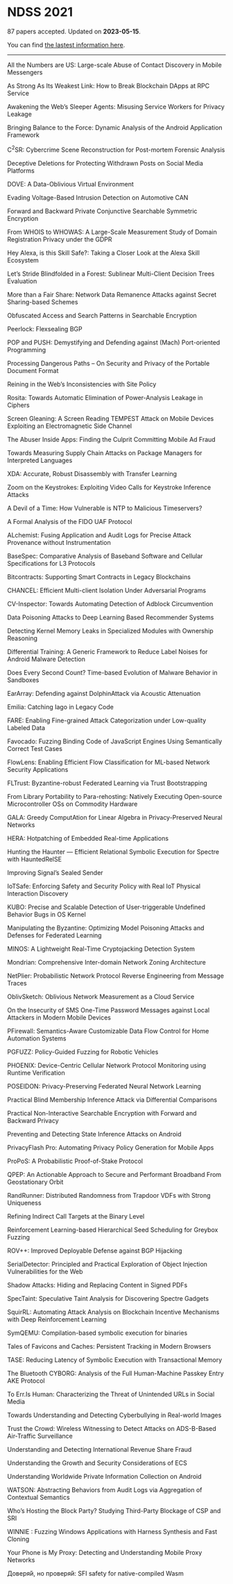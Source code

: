 # NDSS 2021

87 papers accepted. Updated on **2023-05-15**.



You can find [the lastest information here](https://www.ndss-symposium.org/ndss2021/accepted-papers/).

---

All the Numbers are US: Large-scale Abuse of Contact Discovery in Mobile Messengers

As Strong As Its Weakest Link: How to Break Blockchain DApps at RPC Service

Awakening the Web’s Sleeper Agents: Misusing Service Workers for Privacy Leakage

Bringing Balance to the Force: Dynamic Analysis of the Android Application Framework

C$^2$SR: Cybercrime Scene Reconstruction for Post-mortem Forensic Analysis

Deceptive Deletions for Protecting Withdrawn Posts on Social Media Platforms

DOVE: A Data-Oblivious Virtual Environment

Evading Voltage-Based Intrusion Detection on Automotive CAN

Forward and Backward Private Conjunctive Searchable Symmetric Encryption

From WHOIS to WHOWAS: A Large-Scale Measurement Study of Domain Registration Privacy under the GDPR

Hey Alexa, is this Skill Safe?: Taking a Closer Look at the Alexa Skill Ecosystem

Let’s Stride Blindfolded in a Forest: Sublinear Multi-Client Decision Trees Evaluation

More than a Fair Share: Network Data Remanence Attacks against Secret Sharing-based Schemes

Obfuscated Access and Search Patterns in Searchable Encryption

Peerlock: Flexsealing BGP

POP and PUSH: Demystifying and Defending against (Mach) Port-oriented Programming

Processing Dangerous Paths – On Security and Privacy of the Portable Document Format

Reining in the Web’s Inconsistencies with Site Policy

Rosita: Towards Automatic Elimination of Power-Analysis Leakage in Ciphers

Screen Gleaning: A Screen Reading TEMPEST Attack on Mobile Devices Exploiting an Electromagnetic Side Channel

The Abuser Inside Apps: Finding the Culprit Committing Mobile Ad Fraud

Towards Measuring Supply Chain Attacks on Package Managers for Interpreted Languages

XDA: Accurate, Robust Disassembly with Transfer Learning

Zoom on the Keystrokes: Exploiting Video Calls for Keystroke Inference Attacks

A Devil of a Time: How Vulnerable is NTP to Malicious Timeservers?

A Formal Analysis of the FIDO UAF Protocol

ALchemist: Fusing Application and Audit Logs for Precise Attack Provenance without Instrumentation

BaseSpec: Comparative Analysis of Baseband Software and Cellular Specifications for L3 Protocols

Bitcontracts: Supporting Smart Contracts in Legacy Blockchains

CHANCEL: Efficient Multi-client Isolation Under Adversarial Programs

CV-Inspector: Towards Automating Detection of Adblock Circumvention

Data Poisoning Attacks to Deep Learning Based Recommender Systems

Detecting Kernel Memory Leaks in Specialized Modules with Ownership Reasoning

Differential Training: A Generic Framework to Reduce Label Noises for Android Malware Detection

Does Every Second Count? Time-based Evolution of Malware Behavior in Sandboxes

EarArray: Defending against DolphinAttack via Acoustic Attenuation

Emilia: Catching Iago in Legacy Code

FARE: Enabling Fine-grained Attack Categorization under Low-quality Labeled Data

Favocado: Fuzzing Binding Code of JavaScript Engines Using Semantically Correct Test Cases

FlowLens: Enabling Efficient Flow Classification for ML-based Network Security Applications

FLTrust: Byzantine-robust Federated Learning via Trust Bootstrapping

From Library Portability to Para-rehosting: Natively Executing Open-source Microcontroller OSs on Commodity Hardware

GALA: Greedy ComputAtion for Linear Algebra in Privacy-Preserved Neural Networks

HERA: Hotpatching of Embedded Real-time Applications

Hunting the Haunter — Efficient Relational Symbolic Execution for Spectre with HauntedRelSE

Improving Signal’s Sealed Sender

IoTSafe: Enforcing Safety and Security Policy with Real IoT Physical Interaction Discovery

KUBO: Precise and Scalable Detection of User-triggerable Undefined Behavior Bugs in OS Kernel

Manipulating the Byzantine: Optimizing Model Poisoning Attacks and Defenses for Federated Learning

MINOS: A Lightweight Real-Time Cryptojacking Detection System

Mondrian: Comprehensive Inter-domain Network Zoning Architecture

NetPlier: Probabilistic Network Protocol Reverse Engineering from Message Traces

OblivSketch: Oblivious Network Measurement as a Cloud Service

On the Insecurity of SMS One-Time Password Messages against Local Attackers in Modern Mobile Devices

PFirewall: Semantics-Aware Customizable Data Flow Control for Home Automation Systems

PGFUZZ: Policy-Guided Fuzzing for Robotic Vehicles

PHOENIX: Device-Centric Cellular Network Protocol Monitoring using Runtime Verification

POSEIDON: Privacy-Preserving Federated Neural Network Learning

Practical Blind Membership Inference Attack via Differential Comparisons

Practical Non-Interactive Searchable Encryption with Forward and Backward Privacy

Preventing and Detecting State Inference Attacks on Android

PrivacyFlash Pro: Automating Privacy Policy Generation for Mobile Apps

ProPoS: A Probabilistic Proof-of-Stake Protocol

QPEP: An Actionable Approach to Secure and Performant Broadband From Geostationary Orbit

RandRunner: Distributed Randomness from Trapdoor VDFs with Strong Uniqueness

Refining Indirect Call Targets at the Binary Level

Reinforcement Learning-based Hierarchical Seed Scheduling for Greybox Fuzzing

ROV++: Improved Deployable Defense against BGP Hijacking

SerialDetector: Principled and Practical Exploration of Object Injection Vulnerabilities for the Web

Shadow Attacks: Hiding and Replacing Content in Signed PDFs

SpecTaint: Speculative Taint Analysis for Discovering Spectre Gadgets

SquirRL: Automating Attack Analysis on Blockchain Incentive Mechanisms with Deep Reinforcement Learning

SymQEMU: Compilation-based symbolic execution for binaries

Tales of Favicons and Caches: Persistent Tracking in Modern Browsers

TASE: Reducing Latency of Symbolic Execution with Transactional Memory

The Bluetooth CYBORG: Analysis of the Full Human-Machine Passkey Entry AKE Protocol

To Err.Is Human: Characterizing the Threat of Unintended URLs in Social Media

Towards Understanding and Detecting Cyberbullying in Real-world Images

Trust the Crowd: Wireless Witnessing to Detect Attacks on ADS-B-Based Air-Traffic Surveillance

Understanding and Detecting International Revenue Share Fraud

Understanding the Growth and Security Considerations of ECS

Understanding Worldwide Private Information Collection on Android

WATSON: Abstracting Behaviors from Audit Logs via Aggregation of Contextual Semantics

Who’s Hosting the Block Party? Studying Third-Party Blockage of CSP and SRI

WINNIE : Fuzzing Windows Applications with Harness Synthesis and Fast Cloning

Your Phone is My Proxy: Detecting and Understanding Mobile Proxy Networks

Доверя́й, но проверя́й: SFI safety for native-compiled Wasm

